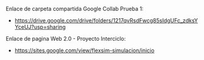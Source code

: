 Enlace de carpeta compartida Google Collab Prueba 1:
* https://drive.google.com/drive/folders/1217qvRsdFwcg85sIdgUFc_zdksYYceUJ?usp=sharing

Enlace de pagina Web 2.0 - Proyecto Interciclo:
* https://sites.google.com/view/flexsim-simulacion/inicio